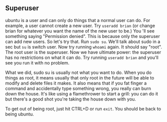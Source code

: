 ## Superuser
ubuntu is a user and can only do things that a normal user can do. For example, a user cannot create a new user. Try `useradd brian` (or change brian for whatever you want the name of the new user to be.) You 'll see something saying "Permission denied". This is because only the superuser can add new users. So let's try that. Run `sudo su`. We'll talk about sudo in a sec but `su` is switch user. Now try running `whoami` again. It should say "root". The root user is the superuser. Now we have ultimate power: the superuser has no restrictions on what it can do. Try running `useradd brian` and you'll see you run it with no problem.

What we did, sudo su is usually not what you want to do. When you do things as root, it means usually that only root in the future will be able to modify and delete files it makes. It also means that if you fat finger a command and accidentally type something wrong, you really can burn down the house. It's like using a flamethrower to start a grill: you can do it but there's a good shot you're taking the house down with you.

To get out of being root, just hit CTRL+D or run `exit`. You should be back to being ubuntu.

